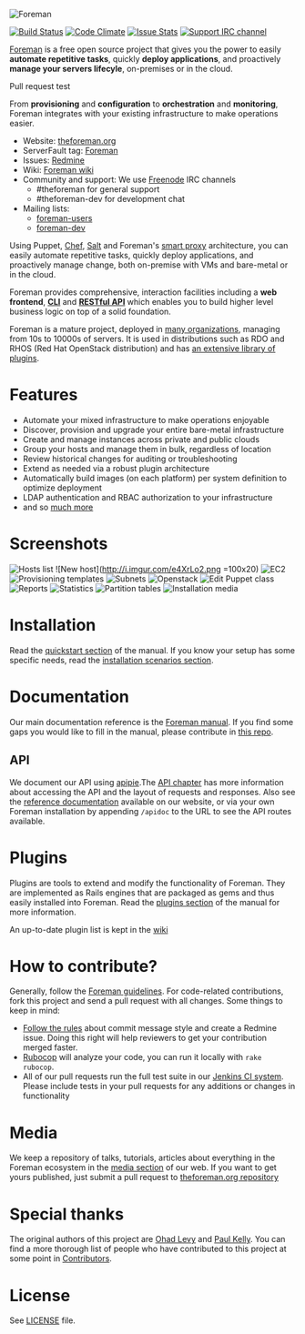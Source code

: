 ![Foreman](https://raw.githubusercontent.com/theforeman/foreman-graphics/master/logo/foreman_medium.png)

[![Build Status](http://ci.theforeman.org/buildStatus/icon?job=test_develop)](http://ci.theforeman.org/job/test_develop/)
[![Code Climate](https://codeclimate.com/github/theforeman/foreman/badges/gpa.svg)](https://codeclimate.com/github/theforeman/foreman)
[![Issue Stats](http://issuestats.com/github/theforeman/foreman/badge/pr)](http://issuestats.com/github/theforeman/foreman)
[![Support IRC channel](https://kiwiirc.com/buttons/irc.freenode.net/theforeman.png)](https://kiwiirc.com/client/irc.freenode.net/?#theforeman)

[Foreman](http://theforeman.org) is a free open source project that gives you the power to easily **automate repetitive tasks**, quickly **deploy applications**, and proactively **manage your servers lifecyle**, on-premises or in the cloud.

Pull request test

From **provisioning** and **configuration** to **orchestration** and **monitoring**, Foreman integrates with your existing infrastructure to make operations easier.

* Website: [theforeman.org](http://theforeman.org)
* ServerFault tag: [Foreman](http://serverfault.com/questions/tagged/foreman)
* Issues: [Redmine](http://projects.theforeman.org/issues)
* Wiki: [Foreman wiki](http://projects.theforeman.org/projects/foreman/wiki/About)
* Community and support: We use [Freenode](irc.freenode.net) IRC channels
    * #theforeman for general support
    * #theforeman-dev for development chat
* Mailing lists:
    * [foreman-users](https://groups.google.com/forum/?fromgroups#!forum/foreman-users)
    * [foreman-dev](https://groups.google.com/forum/?fromgroups#!forum/foreman-dev)

Using Puppet, [Chef](http://github.com/theforeman/foreman_chef), [Salt](http://github.com/theforeman/foreman_salt) and Foreman's [smart proxy](http://github.com/theforeman/smart-proxy) architecture, you can easily automate repetitive tasks, quickly deploy applications, and proactively manage change, both on-premise with VMs and bare-metal or in the cloud.

Foreman provides comprehensive, interaction facilities including a **web frontend**, [**CLI**](http://theforeman.org/manuals/1.6/index.html#4.5CommandLineInterface) and [**RESTful API**](http://theforeman.org/api_v2.html) which enables you to build higher level business logic on top of a solid foundation.

Foreman is a mature project, deployed in [many organizations](http://projects.theforeman.org/projects/foreman/wiki/Who_Uses_Foreman), managing from 10s to 10000s of servers. It is used in distributions such as RDO and RHOS (Red Hat OpenStack distribution) and has [an extensive library of plugins](http://projects.theforeman.org/projects/foreman/wiki/List_of_Plugins).

# Features
* Automate your mixed infrastructure to make operations enjoyable
* Discover, provision and upgrade your entire bare-metal infrastructure
* Create and manage instances across private and public clouds
* Group your hosts and manage them in bulk, regardless of location
* Review historical changes for auditing or troubleshooting
* Extend as needed via a robust plugin architecture
* Automatically build images (on each platform) per system definition to optimize deployment
* LDAP authentication and RBAC authorization to your infrastructure
* and so [much more](http://theforeman.org/manuals/latest/index.html)

# Screenshots
![Hosts list](http://i.imgur.com/XXCtFFH.png)
![New host](http://i.imgur.com/e4XrLo2.png =100x20)
![EC2](http://i.imgur.com/IUQ0ciM.png)
![Provisioning templates](http://i.imgur.com/sn9CzN1.png)
![Subnets](http://i.imgur.com/QNO8tdh.png)
![Openstack](http://i.imgur.com/vCwOjdv.png)
![Edit Puppet class](http://i.imgur.com/8nIJip9.png)
![Reports](http://i.imgur.com/ns7Vg1e.png)
![Statistics](http://i.imgur.com/0Hlt7wO.png)
![Partition tables](http://i.imgur.com/Pgdhlsl.png)
![Installation media](http://i.imgur.com/5Uz9LFa.png)

# Installation
Read the [quickstart section](http://theforeman.org/manuals/latest/#2.Quickstart) of the manual. If you know your setup has some specific needs, read the [installation scenarios section](http://theforeman.org/manuals/latest/#3.2.3InstallationScenarios).

# Documentation
Our main documentation reference is the [Foreman manual](http://theforeman.org/manuals/latest/). If you find some gaps you would like to fill in the manual, please contribute in [this repo](https://github.com/theforeman/theforeman.org).

## API
We document our API using [apipie](https://github.com/Apipie/apipie-rails).The [API chapter](http://theforeman.org/manuals/latest/index.html#5.1API) has more information about accessing the API and the layout of requests and responses. Also see the [reference documentation](http://theforeman.org/api_v2.html) available on our website, or via your own Foreman installation by appending `/apidoc` to the URL to see the API routes available.

# Plugins
Plugins are tools to extend and modify the functionality of Foreman. They are implemented as Rails engines that are packaged as gems and thus easily installed into Foreman. Read the [plugins section](http://theforeman.org/manuals/latest/index.html#6.Plugins) of the manual for more information.

An up-to-date plugin list is kept in the [wiki](http://projects.theforeman.org/projects/foreman/wiki/List_of_Plugins)

# How to contribute?
Generally, follow the [Foreman guidelines](http://theforeman.org/contribute.html). For code-related contributions, fork this project and send a pull request with all changes. Some things to keep in mind:
* [Follow the rules](http://theforeman.org/contribute.html#SubmitPatches) about commit message style and create a Redmine issue. Doing this right will help reviewers to get your contribution merged faster.
* [Rubocop](https://github.com/bbatsov/rubocop) will analyze your code, you can run it locally with `rake rubocop`.
* All of our pull requests run the full test suite in our [Jenkins CI system](http://ci.theforeman.org/). Please include tests in your pull requests for any additions or changes in functionality

# Media
We keep a repository of talks, tutorials, articles about everything in the Foreman ecosystem in the [media section](http://theforeman.org/media.html) of our web. If you want to get yours published, just submit a pull request to [theforeman.org repository](https://github.com/theforeman/theforeman.org)

# Special thanks

The original authors of this project are [Ohad Levy](http://github.com/ohadlevy) and [Paul Kelly](http://github.com/pikelly).
You can find a more thorough list of people who have contributed to this project at some point in [Contributors](Contributors).

# License

See [LICENSE](LICENSE) file.
